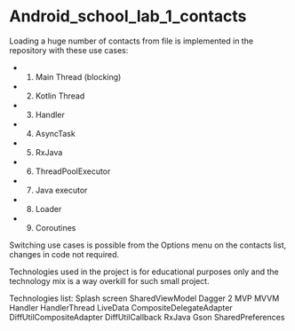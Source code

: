 # Android_school_lab_1_contacts

Loading a huge number of contacts from file is implemented in the repository with these use cases:
* 1. Main Thread (blocking)
* 2. Kotlin Thread
* 3. Handler
* 4. AsyncTask
* 5. RxJava
* 6. ThreadPoolExecutor
* 7. Java executor
* 8. Loader
* 9. Coroutines

Switching use cases is possible from the Options menu on the contacts list, changes in code not required.


Technologies used in the project is for educational purposes only and the technology mix is a way overkill for such small project.

Technologies list:
Splash screen
SharedViewModel
Dagger 2
MVP
MVVM
Handler
HandlerThread
LiveData
CompositeDelegateAdapter
DiffUtilCompositeAdapter
DiffUtilCallback
RxJava
Gson
SharedPreferences
